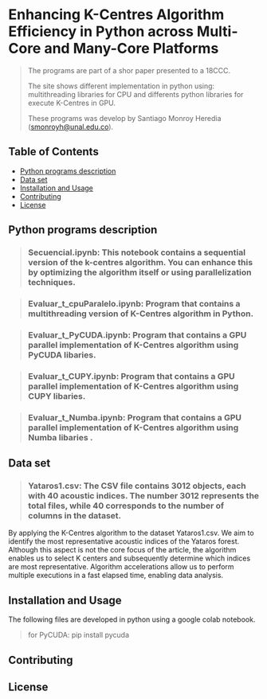 # **Enhancing K-Centres Algorithm Efficiency in Python across Multi-Core and Many-Core Platforms**
>The programs are part of a shor paper presented to a 18CCC.
>
>The site shows different implementation in python using: multithreading libraries for CPU and differents python libraries for execute K-Centres in GPU.
>
>These programs was develop by Santiago Monroy Heredia (smonroyh@unal.edu.co).

## Table of Contents
- [Python programs description](#Python)
- [Data set](#Data)
- [Installation and Usage](#Installation)
- [Contributing](#contributing)
- [License](#license)


## Python programs description

> ### Secuencial.ipynb: This notebook contains a sequential version of the k-centres algorithm. You can enhance this by optimizing the algorithm itself or using parallelization techniques.

> ### Evaluar_t_cpuParalelo.ipynb: Program that contains a multithreading version of K-Centres algorithm in Python.

> ### Evaluar_t_PyCUDA.ipynb: Program that contains a GPU parallel implementation of K-Centres algorithm using PyCUDA libaries.

> ### Evaluar_t_CUPY.ipynb: Program that contains a GPU parallel implementation of K-Centres algorithm using CUPY libaries.
	
> ### Evaluar_t_Numba.ipynb: Program that contains a GPU parallel implementation of K-Centres algorithm using Numba libaries .
	
## Data set
> ### Yataros1.csv: The CSV file contains 3012 objects, each with 40 acoustic indices. The number 3012 represents the total files, while 40 corresponds to the number of columns in the dataset.
By applying the K-Centres algorithm to the dataset Yataros1.csv. We aim to identify the most representative acoustic indices of the Yataros forest. Although this aspect is not the core focus of the article, the algorithm enables us to select K centers and subsequently determine which indices are most representative. Algorithm accelerations allow us to perform multiple executions in a fast elapsed time, enabling data analysis.

## Installation and Usage

The following files are developed in python using a google colab notebook.

> for PyCUDA: pip install pycuda

## Contributing

## License

